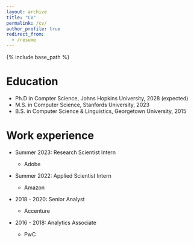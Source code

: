 ```yaml
---
layout: archive
title: "CV"
permalink: /cv/
author_profile: true
redirect_from:
  - /resume
---
```


{% include base_path %}

Education
======
* Ph.D in Compter Science, Johns Hopkins University, 2028 (expected)
* M.S. in Computer Science, Stanfords University, 2023
* B.S. in Computer Science & Linguistics, Georgetown University, 2015

Work experience
======
* Summer 2023: Research Scientist Intern
  * Adobe

* Summer 2022: Applied Scientist Intern
  * Amazon

* 2018 - 2020: Senior Analyst
  * Accenture

* 2016 - 2018: Analytics Associate
  * PwC
  
